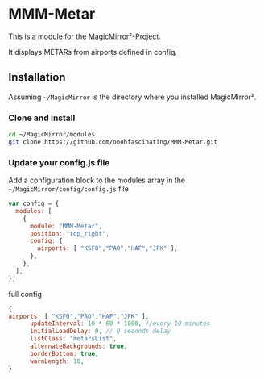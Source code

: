 # MMM-Metar

This is a module for the [MagicMirror²-Project](https://magicmirror.builders).

It displays METARs from airports defined in config.

## Installation

Assuming `~/MagicMirror` is the directory where you installed MagicMirror².

### Clone and install

```bash
cd ~/MagicMirror/modules
git clone https://github.com/ooohfascinating/MMM-Metar.git
```

### Update your config.js file

Add a configuration block to the modules array in the `~/MagicMirror/config/config.js` file 

```js
var config = {
  modules: [
    {
      module: "MMM-Metar",
      position: "top_right",
      config: {
        airports: [ "KSFO","PAO","HAF","JFK" ],
      },
    },
  ],
};
```

full config
```js
{
airports: [ "KSFO","PAO","HAF","JFK" ],
      updateInterval: 10 * 60 * 1000, //every 10 minutes
      initialLoadDelay: 0, // 0 seconds delay
      listClass: "metarsList",
      alternateBackgrounds: true,
      borderBottom: true,
      warnLength: 10,
}
```
